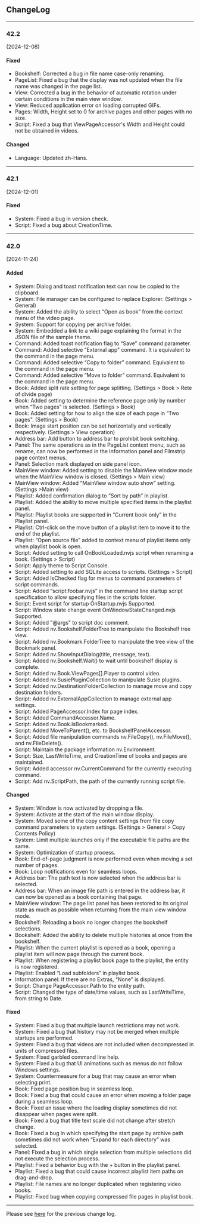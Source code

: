 ## ChangeLog

----

### 42.2
(2024-12-08)

#### Fixed

- Bookshelf: Corrected a bug in file name case-only renaming.
- PageList: Fixed a bug that the display was not updated when the file name was changed in the page list.
- View: Corrected a bug in the behavior of automatic rotation under certain conditions in the main view window.
- View: Reduced application error on loading corrupted GIFs.
- Pages: Width, Height set to 0 for archive pages and other pages with no size.
- Script: Fixed a bug that ViewPageAccessor's Width and Height could not be obtained in videos.

#### Changed

- Language: Updated zh-Hans.

----

### 42.1
(2024-12-01)

#### Fixed

- System: Fixed a bug in version check.
- Script: Fixed a bug about CreationTime. 

----

### 42.0
(2024-11-24)

#### Added

- System: Dialog and toast notification text can now be copied to the clipboard.
- System: File manager can be configured to replace Explorer.  (Settings > General)
- System: Added the ability to select “Open as book” from the context menu of the video page.
- System: Support for copying per archive folder.
- System: Embedded a link to a wiki page explaining the format in the JSON file of the sample theme.
- Command: Added toast notification flag to “Save” command parameter.
- Command: Added selective “External app” command. It is equivalent to the command in the page menu.
- Command: Added selective “Copy to folder” command. Equivalent to the command in the page menu.
- Command: Added selective “Move to folder” command. Equivalent to the command in the page menu.
- Book: Added split rate setting for page splitting. (Settings > Book > Rete of divide page) 
- Book: Added setting to determine the reference page only by number when “Two pages" is selected.  (Settings > Book)
- Book: Added setting for how to align the size of each page in “Two pages". (Settings > Book)
- Book: Image start position can be set horizontally and vertically respectively.  (Settings > View operation) 
- Address bar: Add button to address bar to prohibit book switching.
- Panel: The same operations as in the PageList context menu, such as rename, can now be performed in the Information panel and Filmstrip page context menus.
- Panel: Selection mark displayed on side panel icon.
- MainView window: Added setting to disable the MainView window mode when the MainView window is closed.  (Settings > Main view) 
- MainView window: Added “MainView window auto show” setting. (Settings >Main view)
- Playlist: Added confirmation dialog to “Sort by path” in playlist.
- Playlist: Added the ability to move multiple specified items in the playlist panel.
- Playlist: Playlist books are supported in “Current book only” in the Playlist panel.
- Playlist: Ctrl-click on the move button of a playlist item to move it to the end of the playlist.
- Playlist: “Open source file” added to context menu of playlist items only when playlist book is open.
- Script: Added setting to call OnBookLoaded.nvjs script when renaming a book. (Settings > Script)
- Script: Apply theme to Script Console.
- Script: Added setting to add SQLite access to scripts. (Settings > Script)
- Script: Added IsChecked flag for menus to command parameters of script commands.
- Script: Added “script:foobar.nvjs” in the command line startup script specification to allow specifying files in the scripts folder.
- Script: Event script for startup OnStartup.nvjs Supported.
- Script: Window state change event OnWindowStateChanged.nvjs Supported.
- Script: Added "@args" to script doc comment.
- Script: Added nv.Bookshelf.FolderTree to manipulate the Bookshelf tree view.
- Script: Added nv.Bookmark.FolderTree to manipulate the tree view of the Bookmark panel.
- Script: Added nv.ShowInputDialog(title, message, text).
- Script: Added nv.Bookshelf.Wait() to wait until bookshelf display is complete.
- Script: Added nv.Book.ViewPages[].Player to control video.
- Script: Added nv.SusiePluginCollection to manipulate Susie plugins.
- Script: Added nv.DestinationFolderCollection to manage move and copy destination folders.
- Script: Added nv.ExternalAppCollection to manage external app settings.
- Script: Added PageAccessor.Index for page index.
- Script:  Added CommandAccessor.Name.
- Script:  Added nv.Book.IsBookmarked.
- Script:  Added MoveToParent(), etc. to BookshelfPanelAccessor.
- Script:  Added file manipulation commands nv.FileCopy(), nv.FileMove(), and nv.FileDelete().
- Script:  Maintain the package information nv.Environment.
- Script:  Size, LastWriteTime, and CreationTime of books and pages are maintained.
- Script:  Added accessor nv.CurrentCommand for the currently executing command.
- Script:  Add nv.ScriptPath, the path of the currently running script file.

#### Changed

- System: Window is now activated by dropping a file.
- System: Activate at the start of the main window display.
- System: Moved some of the copy content settings from file copy command parameters to system settings. (Settings > General > Copy Contents Policy)
- System: Limit multiple launches only if the executable file paths are the same.
- System: Optimization of startup process.
- Book: End-of-page judgment is now performed even when moving a set number of pages. 
- Book: Loop notifications even for seamless loops. 
- Address bar: The path text is now selected when the address bar is selected.
- Address bar: When an image file path is entered in the address bar, it can now be opened as a book containing that page.
- MainView window: The page list panel has been restored to its original state as much as possible when returning from the main view window mode.
- Bookshelf: Reloading a book no longer changes the bookshelf selections.
- Bookshelf: Added the ability to delete multiple histories at once from the bookshelf.
- Playlist: When the current playlist is opened as a book, opening a playlist item will now page through the current book.
- Playlist: When registering a playlist book page to the playlist, the entity is now registered.
- Playlist: Enabled “Load subfolders” in playlist book.
- Information panel: If there are no Extras, “None” is displayed.
- Script: Change PageAccessor.Path to the entity path.
- Script: Changed the type of date/time values, such as LastWriteTime, from string to Date.

####  Fixed

- System: Fixed a bug that multiple launch restrictions may not work.
- System: Fixed a bug that history may not be merged when multiple startups are performed.
- System: Fixed a bug that videos are not included when decompressed in units of compressed files.
- System: Fixed garbled command line help.
- System: Fixed a bug that UI animations such as menus do not follow Windows settings.
- System: Countermeasure for a bug that may cause an error when selecting print.
- Book: Fixed page position bug in seamless loop.
- Book: Fixed a bug that could cause an error when moving a folder page during a seamless loop.
- Book: Fixed an issue where the loading display sometimes did not disappear when pages were split.
- Book: Fixed a bug that title text scale did not change after stretch change.
- Book: Fixed a bug in which specifying the start page by archive path sometimes did not work when “Expand for each directory” was selected.
- Panel: Fixed a bug in which single selection from multiple selections did not execute the selection process.
- Playlist: Fixed a behavior bug with the + button in the playlist panel.
- Playlist: Fixed a bug that could cause incorrect playlist item paths on drag-and-drop.
- Playlist: File names are no longer duplicated when registering video books.
- Playlist: Fixed bug when copying compressed file pages in playlist book.

----

Please see [here](https://bitbucket.org/neelabo/neeview/wiki/ChangeLog) for the previous change log.
